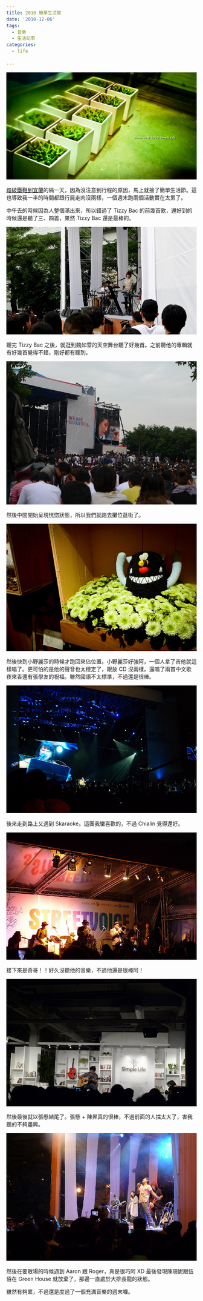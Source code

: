 ```yaml
---
title: 2010 簡單生活節
date: '2010-12-06'
tags:
  - 音樂
  - 生活記事
categories:
  - life

---
```

[![2010 Simple Life](images/0.jpg)](http://www.flickr.com/photos/yurenju/5234537685/ "Flickr 上 yurenju 的 2010 Simple Life")  
  
[踏破鐵鞋到宜蘭](http://yurenju.blogspot.com/2010/12/blog-post.html)的隔一天，因為沒注意到行程的原因，馬上就接了簡單生活節。這也導致我一半的時間都跟行屍走肉沒兩樣，一個週末跑兩個活動實在太累了。  
  
  
中午去的時候因為人整個滿出來，所以錯過了 Tizzy Bac 的前幾首歌，還好到的時候還是聽了三、四首，果然 Tizzy Bac 還是最棒的。  
  
[![](images/1.jpg)](http://picasaweb.google.com/lh/photo/ba6GJIbrvld_paMYaY7BlQ?feat=embedwebsite)  
  
聽完 Tizzy Bac 之後，就逛到魏如萱的天空舞台聽了好幾首。之前聽他的專輯就有好幾首覺得不錯，剛好都有聽到。  
  
[![](images/2.jpg)](http://picasaweb.google.com/lh/photo/VKpPiuGt_78OdTV01iYb9g?feat=embedwebsite)  
  
然後中間開始呈現恍惚狀態，所以我們就跑去攤位逛街了。  
  
[![](images/3.jpg)](http://picasaweb.google.com/lh/photo/WVw3e_6uBmpmble1OwSzTg?feat=embedwebsite)  
  
然後快到小野麗莎的時候才跑回來佔位置。小野麗莎好強阿，一個人拿了吉他就這樣唱了。更可怕的是他的聲音也太穩定了，跟放 CD 沒兩樣。還唱了兩首中文歌夜來香還有張學友的祝福。雖然國語不太標準，不過還是很棒。  
  
[![](images/4.jpg)](http://picasaweb.google.com/lh/photo/X93ofp_AtandaBAjUZs2mQ?feat=embedwebsite)  
  
後來走到路上又遇到 Skaraoke。這團我蠻喜歡的，不過 Chialin 覺得還好。  
  
[![](images/5.jpg)](http://picasaweb.google.com/lh/photo/3UvYByGj1vQhvrWtq_lhBA?feat=embedwebsite)  
  
接下來是奇哥！！好久沒聽他的音樂，不過他還是很棒阿！  
  
[![](images/6.jpg)](http://picasaweb.google.com/lh/photo/iMAKNpiSjLaD4ZQo7RA2OQ?feat=embedwebsite)  
  
然後最後就以張懸結尾了。張懸 + 陳昇真的很棒，不過前面的人擋太大了，害我聽的不夠盡興。  
  
[![](images/7.jpg)](http://picasaweb.google.com/lh/photo/JVNVAYO_67SD2pmbDwHqLA?feat=embedwebsite)  
  
然後在要散場的時候遇到 Aaron 跟 Roger，真是很巧阿 XD 最後發現陳珊妮跟伍佰在 Green House 就放棄了，那邊一直處於大排長龍的狀態。  
  
雖然有夠累，不過還是度過了一個充滿音樂的週末囉。